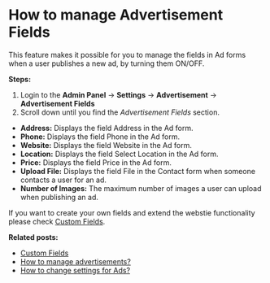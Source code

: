 # How to manage Advertisement Fields

This feature makes it possible for you to manage the fields in Ad forms when a user publishes a new ad, by turning them ON/OFF.

**Steps:**

1.  Login to the **Admin Panel** ->  **Settings**  ->  **Advertisement**  ->  **Advertisement Fields**
2.  Scroll down until you find the  _Advertisement Fields_  section.


-   **Address:**  Displays the field Address in the Ad form.
-   **Phone:**  Displays the field Phone in the Ad form.
-   **Website:**  Displays the field Website in the Ad form.
-   **Location:**  Displays the field Select Location in the Ad form.
-   **Price:**  Displays the field Price in the Ad form.
-   **Upload File:**  Displays the field File in the Contact form when someone contacts a user for an ad.
-   **Number of Images:**  The maximum number of images a user can upload when publishing an ad.

If you want to create your own fields and extend the webstie functionality please check [Custom Fields](Custom-fields.md).


**Related posts:**

- [Custom Fields](Custom-fields.md)
- [How to manage advertisements?](Classifieds-manage-advertisements.md)
- [How to change settings for Ads?](Advertisement-change-settings-for-ads.md)
